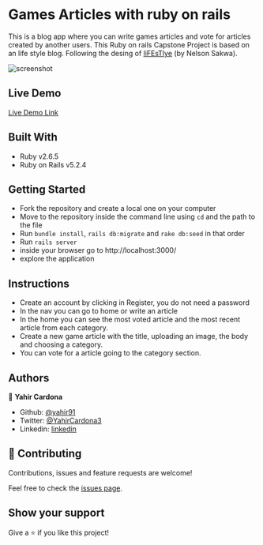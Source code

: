 # Games Articles with ruby on rails

This is a blog app where you can write games articles and vote for articles created by another users.
This Ruby on rails Capstone Project is based on an life style blog. Following the desing of [liFEsTlye](https://www.behance.net/gallery/14554909/liFEsTlye-Mobile-version) (by Nelson Sakwa).

![screenshot](./app/assets/images/app-screenshot.png)

## Live Demo
[Live Demo Link](https://glacial-dawn-02646.herokuapp.com/)

## Built With

- Ruby v2.6.5
- Ruby on Rails v5.2.4

## Getting Started
- Fork the repository and create a local one on your computer
- Move to the repository inside the command line using `cd` and the path to the file
- Run `bundle install`, `rails db:migrate` and `rake db:seed` in that order
- Run `rails server`
- inside your browser go to http://localhost:3000/
- explore the application

## Instructions
- Create an account by clicking in Register, you do not need a password
- In the nav you can go to home or write an article
- In the home you can see the most voted article and the most recent article from each category.
- Create a new game article with the title, uploading an image, the body and choosing a category.
- You can vote for a article going to the category section.

## Authors

👤 **Yahir Cardona**

- Github: [@yahir91](https://github.com/yahir91)
- Twitter: [@YahirCardona3](https://twitter.com/YahirCardona3)
- Linkedin: [linkedin](https://www.linkedin.com/in/osmar-yahir-cardona-reyes-54b40b1a7/)

## 🤝 Contributing

Contributions, issues and feature requests are welcome!

Feel free to check the [issues page](issues/).

## Show your support

Give a ⭐️ if you like this project!
